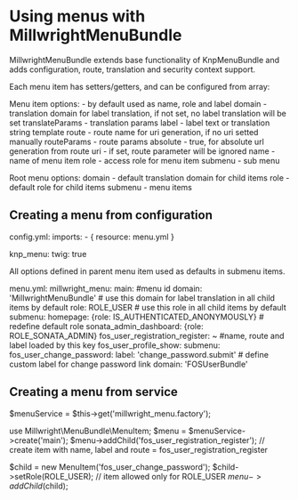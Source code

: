 Using menus with MillwrightMenuBundle
=========================

MillwrightMenuBundle extends base functionality of KnpMenuBundle and adds configuration, route, translation and security context support.

Each menu item has setters/getters, and can be configured from array:

Menu item options:
    <key>  - by default used as name, role and label
    domain - translation domain for label translation, if not set, no label translation will be set
    translateParams - translation params
    label  - label text or translation string template
    route  - route name for uri generation, if no uri setted manually
    routeParams - route params
    absolute    - true, for absolute url generation from route
    uri    - if set, route parameter will be ignored
    name   - name of menu item
    role   - access role for menu item
    submenu - sub menu

Root menu options:
    domain - default translation domain for child items
    role   - default role for child items
    submenu - menu items


Creating a menu from configuration
----------------------------------

config.yml:
imports:
    - { resource: menu.yml }

knp_menu:
    twig: true


All options defined in parent menu item used as defaults in submenu items.


menu.yml:
millwright_menu:
    main: #menu id
        domain: 'MillwrightMenuBundle' # use this domain for label translation in all child items by default
        role: ROLE_USER # use this role in all child items by default
        submenu:
            homepage: {role: IS_AUTHENTICATED_ANONYMOUSLY} # redefine default role
            sonata_admin_dashboard: {role: ROLE_SONATA_ADMIN}
            fos_user_registration_register: ~ #name, route and label loaded by this key
            fos_user_profile_show:
                submenu:
                    fos_user_change_password:
                        label: 'change_password.submit' # define custom label for change password link
                        domain: 'FOSUserBundle'

Creating a menu from service
----------------------------

$menuService = $this->get('millwright_menu.factory');

use Millwright\MenuBundle\MenuItem;
$menu = $menuService->create('main');
$menu->addChild('fos_user_registration_register'); // create item with name, label and route = fos_user_registration_register

$child = new MenuItem('fos_user_change_password');
$child->setRole(ROLE_USER); // item allowed only for ROLE_USER
$menu->addChild($child);
